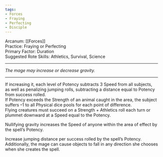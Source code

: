 ```yaml
---
tags:
- Forces
- Fraying
- Perfecting
- Disciple
---
```


Arcanum: [[Forces]]\
Practice: Fraying or Perfecting\
Primary Factor: Duration\
Suggested Rote Skills: Athletics, Survival, Science

---

_The mage may increase or decrease gravity._

---

If increasing it, each level of Potency subtracts 3 Speed from all subjects, as well as penalizing jumping rolls, subtracting a distance equal to Potency from success rolled.\
If Potency exceeds the Strength of an animal caught in the area, the subject suffers –1 to all Physical dice pools for each point of difference.\
Flying creatures must succeed on a Strength + Athletics roll each turn or plummet downward at a Speed equal to the Potency.

Nullifying gravity increases the Speed of anyone within the area of effect by the spell’s Potency. 

Increase jumping distance per success rolled by the spell’s Potency.\
Additionally, the mage can cause objects to fall in any direction she chooses when she creates the spell.